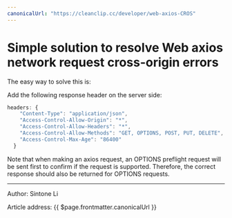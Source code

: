 ```yaml
---
canonicalUrl: "https://cleanclip.cc/developer/web-axios-CROS"
---
```

# Simple solution to resolve Web axios network request cross-origin errors

The easy way to solve this is:

Add the following response header on the server side:

```js
headers: {
    "Content-Type": "application/json",
    "Access-Control-Allow-Origin": "*",
    "Access-Control-Allow-Headers": "*",
    "Access-Control-Allow-Methods": "GET, OPTIONS, POST, PUT, DELETE",
    "Access-Control-Max-Age": "86400"
  }
```

Note that when making an axios request, an OPTIONS preflight request will be sent first to confirm if the request is supported. Therefore, the correct response should also be returned for OPTIONS requests.

---

Author: Sintone Li

Article address: {{ $page.frontmatter.canonicalUrl }}